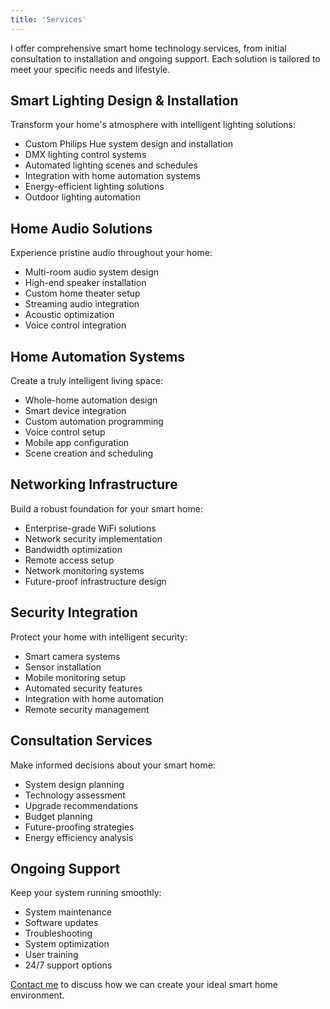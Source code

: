 ```yaml
---
title: 'Services'
---
```


I offer comprehensive smart home technology services, from initial consultation to installation and ongoing support. Each solution is tailored to meet your specific needs and lifestyle.

## Smart Lighting Design & Installation

Transform your home's atmosphere with intelligent lighting solutions:

- Custom Philips Hue system design and installation
- DMX lighting control systems
- Automated lighting scenes and schedules
- Integration with home automation systems
- Energy-efficient lighting solutions
- Outdoor lighting automation

## Home Audio Solutions

Experience pristine audio throughout your home:

- Multi-room audio system design
- High-end speaker installation
- Custom home theater setup
- Streaming audio integration
- Acoustic optimization
- Voice control integration

## Home Automation Systems

Create a truly intelligent living space:

- Whole-home automation design
- Smart device integration
- Custom automation programming
- Voice control setup
- Mobile app configuration
- Scene creation and scheduling

## Networking Infrastructure

Build a robust foundation for your smart home:

- Enterprise-grade WiFi solutions
- Network security implementation
- Bandwidth optimization
- Remote access setup
- Network monitoring systems
- Future-proof infrastructure design

## Security Integration

Protect your home with intelligent security:

- Smart camera systems
- Sensor installation
- Mobile monitoring setup
- Automated security features
- Integration with home automation
- Remote security management

## Consultation Services

Make informed decisions about your smart home:

- System design planning
- Technology assessment
- Upgrade recommendations
- Budget planning
- Future-proofing strategies
- Energy efficiency analysis

## Ongoing Support

Keep your system running smoothly:

- System maintenance
- Software updates
- Troubleshooting
- System optimization
- User training
- 24/7 support options

[Contact me](/contact) to discuss how we can create your ideal smart home environment.
